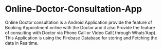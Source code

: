 # Online-Doctor-Consultation-App
Online Doctor consultation is a Android Application provide the feature of Booking Appointment online with the Doctor and it also Provide the feature of consulting with Doctor via Phone Call or Video Call( through Whats'App). This Application is using the Firebase Database for storing and Fetching the data in Realtime.

